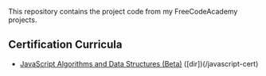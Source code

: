 This repository contains the project code from my FreeCodeAcademy projects.

## Certification Curricula

- [JavaScript Algorithms and Data Structures (Beta)](https://www.freecodecamp.org/certification/wongchun/javascript-algorithms-and-data-structures-v8) \([dir]\)(/javascript-cert)